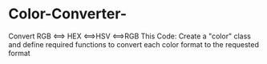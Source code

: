 # Color-Converter-
Convert RGB &lt;==> HEX &lt;==>HSV &lt;==>RGB
This Code:
Create a "color" class and define required functions to convert each color format to the requested format
